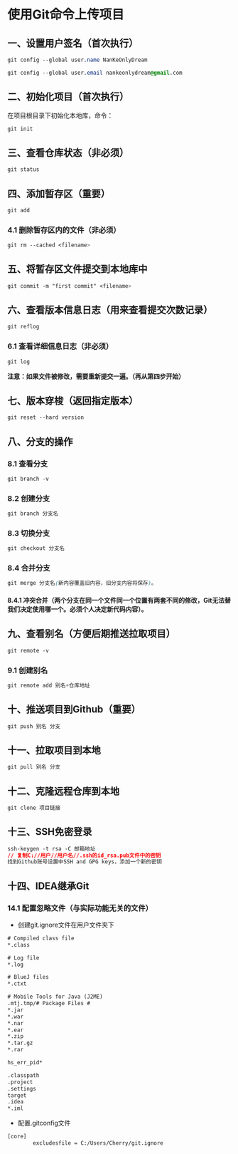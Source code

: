 # **使用Git命令上传项目**

## 一、设置用户签名（首次执行）

```css
git config --global user.name NanKeOnlyDream

git config --global user.email nankeonlydream@gmail.com
```

## 二、初始化项目（首次执行）

在项目根目录下初始化本地库，命令：

```css
git init
```

## 三、查看仓库状态（非必须）

```css
git status
```

## 四、添加暂存区（重要）

```css
git add
```

### 4.1 删除暂存区内的文件（非必须）

```css
git rm --cached <filename>
```

## 五、将暂存区文件提交到本地库中

```css
git commit -m "first commit" <filename>
```

## 六、查看版本信息日志（用来查看提交次数记录）

```css
git reflog
```

### 6.1 查看详细信息日志（非必须）

```css
git log
```

**注意：如果文件被修改，需要重新提交一遍。（再从第四步开始）**

## 七、版本穿梭（返回指定版本）

```css
git reset --hard version
```

## 八、分支的操作

### 8.1 查看分支

```css
git branch -v
```

### 8.2 创建分支

```css
git branch 分支名
```

### 8.3 切换分支

```css
git checkout 分支名
```

### 8.4 合并分支

```css
git merge 分支名(新内容覆盖旧内容，旧分支内容将保存)。
```

#### 8.4.1 **冲突合并（两个分支在同一个文件同一个位置有两套不同的修改，Git无法替我们决定使用哪一个。必须个人决定新代码内容）。**

## 九、查看别名（方便后期推送拉取项目）

```css
git remote -v
```

### 9.1 创建别名

```css
git remote add 别名+仓库地址
```

## 十、推送项目到Github（重要）

```css
git push 别名 分支
```

## 十一、拉取项目到本地

```css
git pull 别名 分支
```

## 十二、克隆远程仓库到本地

```css
git clone 项目链接
```

## 十三、SSH免密登录

```css
ssh-keygen -t rsa -C 邮箱地址
// 复制C://用户//用户名//.ssh的id_rsa.pub文件中的密钥
找到Github账号设置中SSH and GPG keys，添加一个新的密钥
```

## 十四、IDEA继承Git

### 14.1 配置忽略文件（与实际功能无关的文件）

- 创建git.ignore文件在用户文件夹下

```xml
# Compiled class file
*.class

# Log file
*.log

# BlueJ files
*.ctxt

# Mobile Tools for Java (J2ME)
.mtj.tmp/# Package Files #
*.jar
*.war
*.nar
*.ear
*.zip
*.tar.gz
*.rar

hs_err_pid*

.classpath
.project
.settings
target
.idea
*.iml
```

- 配置.gitconfig文件

```xml
[core]
		excludesfile = C:/Users/Cherry/git.ignore
```

